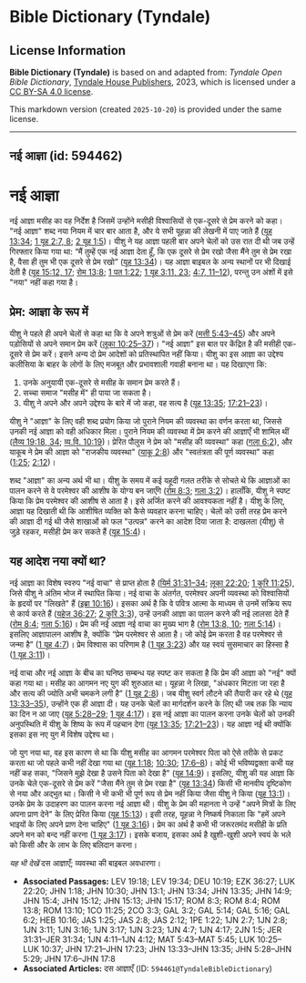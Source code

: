 # Bible Dictionary (Tyndale)

## License Information

**Bible Dictionary (Tyndale)** is based on and adapted from: _Tyndale Open Bible Dictionary_, [Tyndale House Publishers](https://tyndaleopenresources.com/), 2023, which is licensed under a [CC BY-SA 4.0 license](https://creativecommons.org/licenses/by-sa/4.0/legalcode.en).

This markdown version (created `2025-10-20`) is provided under the same license.



--------------------------------

## नई आज्ञा (id: 594462)

नई आज्ञा
========

नई आज्ञा मसीह का वह निर्देश है जिसमें उन्होंने मसीही विश्वासियों से एक\-दूसरे से प्रेम करने को कहा। "नई आज्ञा" शब्द नया नियम में चार बार आता है, और ये सभी यूहन्ना की लेखनी में पाए जाते हैं ([यूह 13:34](https://ref.ly/John13:34); [1 यूह 2:7, 8](https://ref.ly/1John2:7); [2 यूह 1:5](https://ref.ly/2John1:5))। यीशु ने यह आज्ञा पहली बार अपने चेलों को उस रात दी थी जब उन्हें गिरफ्तार किया गया था: “मैं तुम्हें एक नई आज्ञा देता हूँ, कि एक दूसरे से प्रेम रखो जैसा मैंने तुम से प्रेम रखा है, वैसा ही तुम भी एक दूसरे से प्रेम रखो” ([यूह 13:34](https://ref.ly/John13:34))। यह आज्ञा बाइबल के अन्य स्थानों पर भी दिखाई देती है ([यूह 15:12, 17](https://ref.ly/John15:12); [रोम 13:8](https://ref.ly/Rom13:8); [1 पत 1:22](https://ref.ly/1Pet1:22); [1 यूह 3:11, 23](https://ref.ly/1John3:11); [4:7, 11–12](https://ref.ly/1John4:7)), परन्तु उन अंशों में इसे "नया" नहीं कहा गया है।

प्रेम: आज्ञा के रूप में
-----------------------

यीशु ने पहले ही अपने चेलों से कहा था कि वे अपने शत्रुओं से प्रेम करें ([मत्ती 5:43–45](https://ref.ly/Matt5:43-Matt5:45)) और अपने पड़ोसियों से अपने समान प्रेम करें ([लूका 10:25–37](https://ref.ly/Luke10:25-Luke10:37))। "नई आज्ञा" इस बात पर केंद्रित है की मसीही एक\-दूसरे से प्रेम करें। इसने अन्य दो प्रेम आदेशों को प्रतिस्थापित नहीं किया। यीशु का इस आज्ञा का उद्देश्य कलीसिया के बाहर के लोगों के लिए मजबूत और प्रभावशाली गवाही बनाना था। यह दिखाएगा कि:

1. उनके अनुयायी एक\-दूसरे से मसीह के समान प्रेम करते हैं।
2. सच्चा समाज "मसीह में" ही पाया जा सकता है।
3. यीशु ने अपने और अपने उद्देश्य के बारे में जो कहा, वह सत्य है ([यूह 13:35](https://ref.ly/John13:35); [17:21–23](https://ref.ly/John17:21-John17:23))।

यीशु ने "आज्ञा" के लिए वही शब्द प्रयोग किया जो पुराने नियम की व्यवस्था का वर्णन करता था, जिससे उनकी नई आज्ञा को वही अधिकार मिला। पुराने नियम की व्यवस्था में प्रेम करने की आज्ञाएँ भी शामिल थीं ([लैव्य 19:18, 34](https://ref.ly/Lev19:18); [व्य.वि. 10:19](https://ref.ly/Deut10:19))। प्रेरित पौलुस ने प्रेम को "मसीह की व्यवस्था" कहा ([गला 6:2](https://ref.ly/Gal6:2)), और याकूब ने प्रेम की आज्ञा को "राजकीय व्यवस्था" ([याकू 2:8](https://ref.ly/Jas2:8)) और "स्वतंत्रता की पूर्ण व्यवस्था" कहा ([1:25](https://ref.ly/Jas1:25); [2:12](https://ref.ly/Jas2:12))।

शब्द "आज्ञा" का अन्य अर्थ भी था। यीशु के समय में कई यहूदी गलत तरीके से सोचते थे कि आज्ञाओं का पालन करने से वे परमेश्वर की आशीष के योग्य बन जाएँगे ([रोम 8:3](https://ref.ly/Rom8:3); [गला 3:2](https://ref.ly/Gal3:2))। हालाँकि, यीशु ने स्पष्ट किया कि प्रेम परमेश्वर की आशीष से आता है। इसे अर्जित करने की आवश्यकता नहीं है। यीशु के लिए, आज्ञा यह दिखाती थी कि आशीषित व्यक्ति को कैसे व्यवहार करना चाहिए। चेलों को उसी तरह प्रेम करने की आज्ञा दी गई थी जैसे शाखाओं को फल "उत्पन्न" करने का आदेश दिया जाता है: दाखलता (यीशु) से जुड़े रहकर, मसीही प्रेम कर सकते हैं ([यूह 15:4](https://ref.ly/John15:4))।

यह आदेश नया क्यों था?
---------------------

नई आज्ञा का विशेष स्वरुप "नई वाचा" से प्राप्त होता है ([यिर्म 31:31–34](https://ref.ly/Jer31:31-Jer31:34); [लूका 22:20](https://ref.ly/Luke22:20); [1 कुरि 11:25](https://ref.ly/1Cor11:25)), जिसे यीशु ने अंतिम भोज में स्थापित किया। नई वाचा के अंतर्गत, परमेश्वर अपनी व्यवस्था को विश्वासियों के हृदयों पर "लिखते" हैं ([इब्रा 10:16](https://ref.ly/Heb10:16))। इसका अर्थ है कि वे पवित्र आत्मा के माध्यम से उनमें सक्रिय रूप से कार्य करते हैं ([यहेज 36:27](https://ref.ly/Ezek36:27); [2 कुरि 3:3](https://ref.ly/2Cor3:3)), उन्हें उनकी आज्ञा का पालन करने की नई लालसा देते हैं ([रोम 8:4](https://ref.ly/Rom8:4); [गला 5:16](https://ref.ly/Gal5:16))। प्रेम की नई आज्ञा नई वाचा का मुख्य भाग है ([रोम 13:8, 10](https://ref.ly/Rom13:8); [गला 5:14](https://ref.ly/Gal5:14))। इसलिए आज्ञापालन आशीष है, क्योंकि “प्रेम परमेश्वर से आता है। जो कोई प्रेम करता है वह परमेश्वर से जन्मा है” ([1 यूह 4:7](https://ref.ly/1John4:7))। प्रेम विश्वास का परिणाम है ([1 यूह 3:23](https://ref.ly/1John3:23)) और यह स्वयं सुसमाचार का हिस्सा है ([1 यूह 3:11](https://ref.ly/1John3:11))।

नई वाचा और नई आज्ञा के बीच का घनिष्ठ सम्बन्ध यह स्पष्ट कर सकता है कि प्रेम की आज्ञा को "नई" क्यों कहा गया था। मसीह का आगमन नए युग की शुरुआत था। यूहन्ना ने लिखा, "अंधकार मिटता जा रहा है और सत्य की ज्योति अभी चमकने लगी है” ([1 यूह 2:8](https://ref.ly/1John2:8))। जब यीशु स्वर्ग लौटने की तैयारी कर रहे थे ([यूह 13:33–35](https://ref.ly/John13:33-John13:35)), उन्होंने एक ही आज्ञा दी। यह उनके चेलों का मार्गदर्शन करने के लिए थी जब तक कि न्याय का दिन न आ जाए ([यूह 5:28–29](https://ref.ly/John5:28-John5:29); [1 यूह 4:17](https://ref.ly/1John4:17))। इस नई आज्ञा का पालन करना उनके चेलों को उनकी अनुपस्थिति में यीशु के शिष्य के रूप में पहचान देगा ([यूह 13:35](https://ref.ly/John13:35); [17:21–23](https://ref.ly/John17:21-John17:23))। यह आज्ञा नई थी क्योंकि इसका इस नए युग में विशेष उद्देश्य था।

जो युग नया था, वह इस कारण से था कि यीशु मसीह का आगमन परमेश्वर पिता को ऐसे तरीके से प्रकट करता था जो पहले कभी नहीं देखा गया था ([यूह 1:18](https://ref.ly/John1:18); [10:30](https://ref.ly/John10:30); [17:6–8](https://ref.ly/John17:6-John17:8))। कोई भी भविष्यद्वक्ता कभी यह नहीं कह सका, "जिसने मुझे देखा है उसने पिता को देखा है" ([यूह 14:9](https://ref.ly/John14:9))। इसलिए, यीशु की यह आज्ञा कि उनके चेले एक\-दूसरे से प्रेम करें "जैसा मैंने तुम से प्रेम रखा है" ([यूह 13:34](https://ref.ly/John13:34)) किसी भी मानवीय दृष्टिकोण से नया और अद्भुत था। किसी ने भी कभी भी पूर्ण रूप से प्रेम नहीं किया जैसा यीशु ने किया ([यूह 13:1](https://ref.ly/John13:1))। उनके प्रेम के उदाहरण का पालन करना नई आज्ञा थी। यीशु के प्रेम की महानता ने उन्हें "अपने मित्रों के लिए अपना प्राण देने" के लिए प्रेरित किया ([यूह 15:13](https://ref.ly/John15:13))। इसी तरह, यूहन्ना ने निष्कर्ष निकाला कि "हमें अपने भाइयों के लिए अपने प्राण देना चाहिए" ([1 यूह 3:16](https://ref.ly/1John3:16))। प्रेम का अर्थ है कभी भी जरूरतमंद मसीही के प्रति अपने मन को बन्द नहीं करना ([1 यूह 3:17](https://ref.ly/1John3:17))। इसके बजाय, इसका अर्थ है खुशी\-खुशी अपने स्वयं के भले को किसी और के लाभ के लिए बलिदान करना।

*यह भी देखें* दस आज्ञाएँ; व्यवस्था की बाइबल अवधारणा।

* **Associated Passages:** LEV 19:18; LEV 19:34; DEU 10:19; EZK 36:27; LUK 22:20; JHN 1:18; JHN 10:30; JHN 13:1; JHN 13:34; JHN 13:35; JHN 14:9; JHN 15:4; JHN 15:12; JHN 15:13; JHN 15:17; ROM 8:3; ROM 8:4; ROM 13:8; ROM 13:10; 1CO 11:25; 2CO 3:3; GAL 3:2; GAL 5:14; GAL 5:16; GAL 6:2; HEB 10:16; JAS 1:25; JAS 2:8; JAS 2:12; 1PE 1:22; 1JN 2:7; 1JN 2:8; 1JN 3:11; 1JN 3:16; 1JN 3:17; 1JN 3:23; 1JN 4:7; 1JN 4:17; 2JN 1:5; JER 31:31–JER 31:34; 1JN 4:11–1JN 4:12; MAT 5:43–MAT 5:45; LUK 10:25–LUK 10:37; JHN 17:21–JHN 17:23; JHN 13:33–JHN 13:35; JHN 5:28–JHN 5:29; JHN 17:6–JHN 17:8
* **Associated Articles:** दस आज्ञाएँ (ID: `594461@TyndaleBibleDictionary`)

